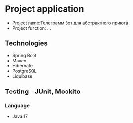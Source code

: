 # Project application
* Project name:Телеграмм бот для абстрактного приюта
* Project function: ...
## Technologies
- Spring Boot
- Maven.
- Hibernate
- PostgreSQL
- Liquibase

## Testing - JUnit, Mockito
### Language
- Java 17
